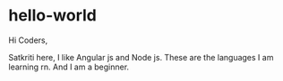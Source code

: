 # hello-world

Hi Coders,

Satkriti here, I like Angular js and Node js.
These are the languages I am learning rn.
And I am a beginner.
